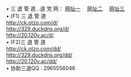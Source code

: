 &#8226; 三 退 管 道...退 党 网：
<a href="http://ck.otzo.com/read/go/8/" target="_blank">网址一</a>
　<a href="http://329.duckdns.org/read/go/8/" target="_blank">网址二</a>
　<a href="http://20.120v.ac/read/go/8/" target="_blank">网址三</a>
　<br />
&#8226; (F1) 三 退 管 道<br />
  <a href="http://ck.otzo.com/d/" target="_blank">http://ck.otzo.com/d/</a><br />
  <a href="http://329.duckdns.org/d/" target="_blank">http://329.duckdns.org/d/</a><br />
  <a href="http://20.120v.ac/d/" target="_blank">http://20.120v.ac/d/</a><br />
&#8226; (F2)三 退 管 道<br />
  <a href="http://ck.otzo.com/dd/" target="_blank">http://ck.otzo.com/dd/</a><br />
  <a href="http://329.duckdns.org/dd/" target="_blank">http://329.duckdns.org/dd/</a><br />
<a href="http://20.120v.ac/dd/" target="_blank">http://20.120v.ac/dd/</a><br />
&#8226; 协助三退QQ :
2965556046<br />
